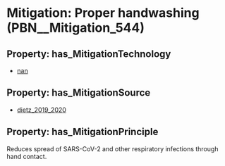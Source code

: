 # Mitigation: __Proper handwashing__ (PBN__Mitigation_544)

## Property: has_MitigationTechnology

* [nan](../Technology/PBN__Technology_22)

## Property: has_MitigationSource

* [dietz_2019_2020](../Article/PBN__Article_288)

## Property: has_MitigationPrinciple

Reduces spread of SARS-CoV-2 and other respiratory infections through hand contact.

